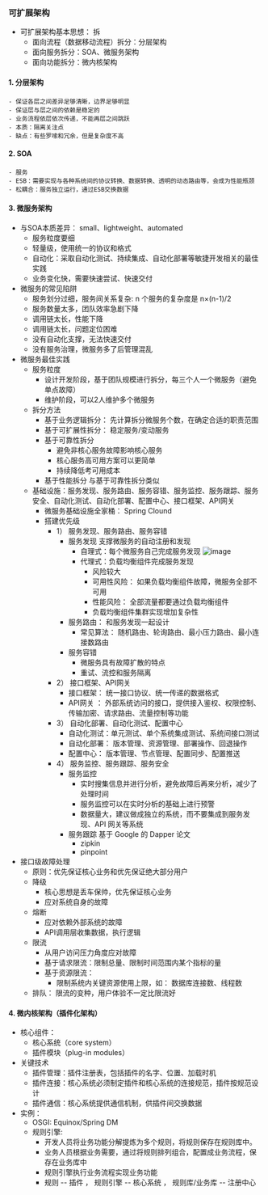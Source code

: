 ### 可扩展架构
- 可扩展架构基本思想： 拆
    - 面向流程（数据移动流程）拆分：分层架构
    - 面向服务拆分：SOA、微服务架构
    - 面向功能拆分：微内核架构
     
#### 1. 分层架构
    - 保证各层之间差异足够清晰，边界足够明显
    - 保证层与层之间的依赖是稳定的
    - 业务流程依层依次传递，不能再层之间跳跃
    - 本质：隔离关注点
    - 缺点：有些罗嗦和冗余，但是复杂度不高
    
#### 2. SOA
    - 服务
    - ESB：需要实现与各种系统间的协议转换、数据转换、透明的动态路由等，会成为性能瓶颈
    - 松耦合：服务独立运行，通过ESB交换数据
    
#### 3. 微服务架构
- 与SOA本质差异： small、lightweight、automated
    - 服务粒度要细
    - 轻量级，使用统一的协议和格式
    - 自动化：采取自动化测试、持续集成、自动化部署等敏捷开发相关的最佳实践 
    - 业务变化快，需要快速尝试、快速交付
- 微服务的常见陷阱
    - 服务划分过细，服务间关系复杂: n 个服务的复杂度是 n×(n-1)/2                      
    - 服务数量太多，团队效率急剧下降
    - 调用链太长，性能下降
    - 调用链太长，问题定位困难
    - 没有自动化支撑，无法快速交付
    - 没有服务治理，微服务多了后管理混乱
- 微服务最佳实践
    - 服务粒度
        - 设计开发阶段，基于团队规模进行拆分，每三个人一个微服务（避免单点故障）
        - 维护阶段，可以2人维护多个微服务
    - 拆分方法
        - 基于业务逻辑拆分： 先计算拆分微服务个数，在确定合适的职责范围
        - 基于可扩展性拆分： 稳定服务/变动服务
        - 基于可靠性拆分  
            - 避免非核心服务故障影响核心服务
            - 核心服务高可用方案可以更简单
            - 持续降低考可用成本
        - 基于性能拆分 与基于可靠性拆分类似  
     - 基础设施：服务发现、服务路由、服务容错、服务监控、服务跟踪、服务安全、自动化测试、自动化部署、配置中心、接口框架、API网关
        - 微服务基础设施全家桶： Spring Clound
        - 搭建优先级
            - 1） 服务发现、服务路由、服务容错
                - 服务发现 支撑微服务的自动注册和发现
                    - 自理式：每个微服务自己完成服务发现
                    ![image](/images/1da7569d3cb6c6fa0e2dda61ad5826d1.png)                          
                    - 代理式：负载均衡组件完成服务发现
                        - 风险较大
                        - 可用性风险： 如果负载均衡组件故障，微服务全部不可用
                        - 性能风险：   全部流量都要通过负载均衡组件
                        - 负载均衡组件集群实现增加复杂性                        
                - 服务路由： 和服务发现一起设计
                    - 常见算法： 随机路由、轮询路由、最小压力路由、最小连接数路由
                - 服务容错    
                    - 微服务具有故障扩散的特点
                    - 重试、流控和服务隔离
            - 2） 接口框架、API网关
                - 接口框架： 统一接口协议、统一传递的数据格式
                - API网关 ： 外部系统访问的接口，提供接入鉴权、权限控制、传输加密、请求路由、流量控制等功能                                        
            - 3） 自动化部署、自动化测试、配置中心
                - 自动化测试：单元测试、单个系统集成测试、系统间接口测试
                - 自动化部署： 版本管理、资源管理、部署操作、回退操作
                - 配置中心： 版本管理、节点管理、配置同步、配置推送                                
            - 4） 服务监控、服务跟踪、服务安全
                - 服务监控
                    - 实时搜集信息并进行分析，避免故障后再来分析，减少了处理时间
                    - 服务监控可以在实时分析的基础上进行预警 
                    - 数据量大，建议做成独立的系统，而不要集成到服务发现、API 网关等系统
                - 服务跟踪 基于 Google 的 Dapper 论文
                    - zipkin
                    - pinpoint 
- 接口级故障处理
    - 原则：优先保证核心业务和优先保证绝大部分用户 
    - 降级
        - 核心思想是丢车保帅，优先保证核心业务
        - 应对系统自身的故障
    - 熔断
        - 应对依赖外部系统的故障
        - API调用层收集数据，执行逻辑
    - 限流
        - 从用户访问压力角度应对故障
        - 基于请求限流：限制总量、限制时间范围内某个指标的量
        - 基于资源限流：
            - 限制系统内关键资源使用上限，如： 数据库连接数、线程数
    - 排队： 限流的变种，用户体验不一定比限流好
    
#### 4. 微内核架构（插件化架构）
- 核心组件：
    - 核心系统（core system）
    - 插件模块（plug-in modules） 
- 关键技术
    - 插件管理：插件注册表，包括插件的名字、位置、加载时机
    - 插件连接：核心系统必须制定插件和核心系统的连接规范，插件按规范设计           
    - 插件通信：核心系统提供通信机制，供插件间交换数据
- 实例：
    - OSGI: Equinox/Spring DM
    - 规则引擎:
        - 开发人员将业务功能分解提炼为多个规则，将规则保存在规则库中。
        - 业务人员根据业务需要，通过将规则排列组合，配置成业务流程，保存在业务库中
        - 规则引擎执行业务流程实现业务功能
        - 规则 -- 插件 ， 规则引擎 -- 核心系统 ， 规则库/业务库 -- 注册中心  